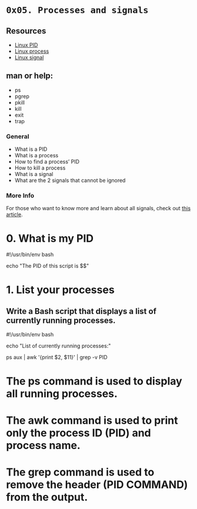 # ``` 0x05. Processes and signals ```

## Resources
- [Linux PID](http://www.linfo.org/pid.html)
- [Linux process](https://www.thegeekstuff.com/2012/03/linux-processes-environment/)
- [Linux signal](https://www.thegeekstuff.com/2012/03/linux-signals-fundamentals/)

## man or help:

- ps
- pgrep
- pkill
- kill
- exit
- trap

### General
- What is a PID
- What is a process
- How to find a process’ PID
- How to kill a process
- What is a signal
- What are the 2 signals that cannot be ignored

### More Info
For those who want to know more and learn about all signals, check out [this article](https://www.computerhope.com/unix/signals.htm).

# 0. What is my PID
#!/usr/bin/env bash

echo "The PID of this script is $$"
# 1. List your processes

## Write a Bash script that displays a list of currently running processes.
#!/usr/bin/env bash

echo "List of currently running processes:"

ps aux | awk '{print $2, $11}' | grep -v PID

# The ps command is used to display all running processes.
# The awk command is used to print only the process ID (PID) and process name.
# The grep command is used to remove the header (PID COMMAND) from the output.
